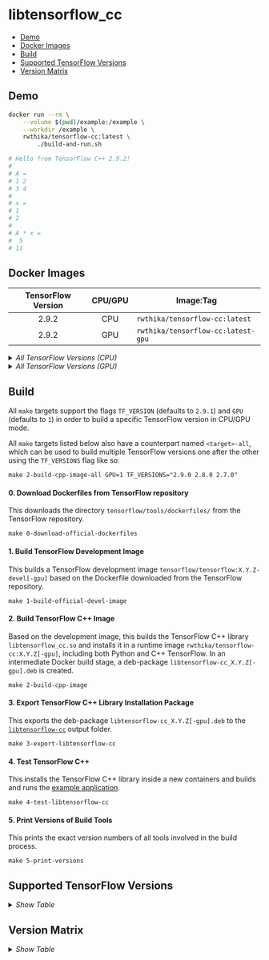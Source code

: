 # libtensorflow_cc

- [Demo](#demo)
- [Docker Images](#docker-images)
- [Build](#build)
- [Supported TensorFlow Versions](#supported-tensorflow-versions)
- [Version Matrix](#version-matrix)


## Demo

```bash
docker run --rm \
    --volume $(pwd)/example:/example \
    --workdir /example \
    rwthika/tensorflow-cc:latest \
        ./build-and-run.sh

# Hello from TensorFlow C++ 2.9.2!
#
# A = 
# 1 2
# 3 4
#
# x = 
# 1
# 2
#
# A * x = 
#  5
# 11
```

## Docker Images

| TensorFlow Version | CPU/GPU | Image:Tag |
| :---: | :---: | --- |
| 2.9.2 | CPU | `rwthika/tensorflow-cc:latest` |
| 2.9.2 | GPU | `rwthika/tensorflow-cc:latest-gpu` |

<details>
<summary><i>All TensorFlow Versions (CPU)</i></summary>

| TensorFlow Version | Image:Tag |
| :---: | --- |
| latest | `rwthika/tensorflow-cc:latest` |
| 2.9.2 | `rwthika/tensorflow-cc:2.9.2` |
| 2.9.1 | `rwthika/tensorflow-cc:2.9.1` |
| 2.9.0 | `rwthika/tensorflow-cc:2.9.0` |
| 2.8.3 | `rwthika/tensorflow-cc:2.8.3` |
| 2.8.2 | `rwthika/tensorflow-cc:2.8.2` |
| 2.8.1 | `rwthika/tensorflow-cc:2.8.1` |
| 2.8.0 | `rwthika/tensorflow-cc:2.8.0` |
| 2.7.4 | `rwthika/tensorflow-cc:2.7.4` |
| 2.7.3 | `rwthika/tensorflow-cc:2.7.3` |
| 2.7.2 | `rwthika/tensorflow-cc:2.7.2` |
| 2.7.1 | `rwthika/tensorflow-cc:2.7.1` |
| 2.7.0 | `rwthika/tensorflow-cc:2.7.0` |
| 2.6.1 | `rwthika/tensorflow-cc:2.6.1` |
| 2.6.0 | `rwthika/tensorflow-cc:2.6.0` |
| 2.5.1 | `rwthika/tensorflow-cc:2.5.1` |
| 2.5.0 | `rwthika/tensorflow-cc:2.5.0` |
| 2.4.3 | `rwthika/tensorflow-cc:2.4.3` |
| 2.4.2 | `rwthika/tensorflow-cc:2.4.2` |
| 2.4.1 | `rwthika/tensorflow-cc:2.4.1` |
| 2.4.0 | `rwthika/tensorflow-cc:2.4.0` |
| 2.3.4 | `rwthika/tensorflow-cc:2.3.4` |
| 2.3.3 | `rwthika/tensorflow-cc:2.3.3` |
| 2.3.2 | `rwthika/tensorflow-cc:2.3.2` |
| 2.3.1 | `rwthika/tensorflow-cc:2.3.1` |
| 2.3.0 | `rwthika/tensorflow-cc:2.3.0` |
| 2.0.4 | `rwthika/tensorflow-cc:2.0.4` |
| 2.0.3 | `rwthika/tensorflow-cc:2.0.3` |
| 2.0.1 | `rwthika/tensorflow-cc:2.0.1` |
| 2.0.0 | `rwthika/tensorflow-cc:2.0.0` |

</details>

<details>
<summary><i>All TensorFlow Versions (GPU)</i></summary>

| TensorFlow Version | Image:Tag |
| :---: | --- |
| latest | `rwthika/tensorflow-cc:latest-gpu` |
| 2.9.2 | `rwthika/tensorflow-cc:2.9.2-gpu` |
| 2.9.1 | `rwthika/tensorflow-cc:2.9.1-gpu` |
| 2.9.0 | `rwthika/tensorflow-cc:2.9.0-gpu` |
| 2.8.3 | `rwthika/tensorflow-cc:2.8.3-gpu` |
| 2.8.2 | `rwthika/tensorflow-cc:2.8.2-gpu` |
| 2.8.1 | `rwthika/tensorflow-cc:2.8.1-gpu` |
| 2.8.0 | `rwthika/tensorflow-cc:2.8.0-gpu` |
| 2.7.4 | `rwthika/tensorflow-cc:2.7.4-gpu` |
| 2.7.3 | `rwthika/tensorflow-cc:2.7.3-gpu` |
| 2.7.2 | `rwthika/tensorflow-cc:2.7.2-gpu` |
| 2.7.1 | `rwthika/tensorflow-cc:2.7.1-gpu` |
| 2.7.0 | `rwthika/tensorflow-cc:2.7.0-gpu` |

</details>


## Build

All `make` targets support the flags `TF_VERSION` (defaults to `2.9.1`) and `GPU` (defaults to `1`) in order to build a specific TensorFlow version in CPU/GPU mode.

All `make` targets listed below also have a counterpart named `<target>-all`, which can be used to build multiple TensorFlow versions one after the other using the `TF_VERSIONS` flag like so:

```shell
make 2-build-cpp-image-all GPU=1 TF_VERSIONS="2.9.0 2.8.0 2.7.0"
```

#### 0. Download Dockerfiles from TensorFlow repository

This downloads the directory `tensorflow/tools/dockerfiles/` from the TensorFlow repository.

```shell
make 0-download-official-dockerfiles
```

#### 1. Build TensorFlow Development Image

This builds a TensorFlow development image `tensorflow/tensorflow:X.Y.Z-devel[-gpu]` based on the Dockerfile downloaded from the TensorFlow repository.

```shell
make 1-build-official-devel-image
```

#### 2. Build TensorFlow C++ Image

Based on the development image, this builds the TensorFlow C++ library `libtensorflow_cc.so` and installs it in a runtime image `rwthika/tensorflow-cc:X.Y.Z[-gpu]`, including both Python and C++ TensorFlow. In an intermediate Docker build stage, a deb-package `libtensorflow-cc_X.Y.Z[-gpu].deb` is created.

```shell
make 2-build-cpp-image
```

#### 3. Export TensorFlow C++ Library Installation Package

This exports the deb-package `libtensorflow-cc_X.Y.Z[-gpu].deb` to the [`libtensorflow-cc`](libtensorflow-cc/) output folder.

```shell
make 3-export-libtensorflow-cc
```

#### 4. Test TensorFlow C++

This installs the TensorFlow C++ library inside a new containers and builds and runs the [example application](example/).

```shell
make 4-test-libtensorflow-cc
```

#### 5. Print Versions of Build Tools

This prints the exact version numbers of all tools involved in the build process.

```shell
make 5-print-versions
```

## Supported TensorFlow Versions

<details>
<summary><i>Show Table</i></summary>

| Version | Step 1 (CPU) | Step 2 (CPU) | Step 4 (CPU) | Step 1 (GPU) | Step 2 (GPU) | Step 4 (GPU) | Notes |
| :---: | :---: | :---: | :---: | :---: | :---: | :---: | --- |
| 2.9.2 | :white_check_mark: | :white_check_mark: | :white_check_mark: | :white_check_mark: | :white_check_mark: | :white_check_mark: |  |
| 2.9.1 | :white_check_mark: | :white_check_mark: | :white_check_mark: | :white_check_mark: | :white_check_mark: | :white_check_mark: |  |
| 2.9.0 | :white_check_mark: | :white_check_mark: | :white_check_mark: | :white_check_mark: | :white_check_mark: | :white_check_mark: |  |
| 2.8.3 | :white_check_mark: | :white_check_mark: | :white_check_mark: | :white_check_mark: | :white_check_mark: | :white_check_mark: |  |
| 2.8.2 | :white_check_mark: | :white_check_mark: | :white_check_mark: | :white_check_mark: | :white_check_mark: | :white_check_mark: |  |
| 2.8.1 | :white_check_mark: | :white_check_mark: | :white_check_mark: | :white_check_mark: | :white_check_mark: | :white_check_mark: |  |
| 2.8.0 | :white_check_mark: | :white_check_mark: | :white_check_mark: | :white_check_mark: | :white_check_mark: | :white_check_mark: |  |
| 2.7.4 | :white_check_mark: | :white_check_mark: | :white_check_mark: | :white_check_mark: | :white_check_mark: | :white_check_mark: |  |
| 2.7.3 | :white_check_mark: | :white_check_mark: | :white_check_mark: | :white_check_mark: | :white_check_mark: | :white_check_mark: |  |
| 2.7.2 | :white_check_mark: | :white_check_mark: | :white_check_mark: | :white_check_mark: | :white_check_mark: | :white_check_mark: |  |
| 2.7.1 | :white_check_mark: | :white_check_mark: | :white_check_mark: | :white_check_mark: | :white_check_mark: | :white_check_mark: |  |
| 2.7.0 | :white_check_mark: | :white_check_mark: | :white_check_mark: | :white_check_mark: | :white_check_mark: | :white_check_mark: |  |
| 2.6.5 | :white_check_mark: | :x: | - | :x: | - | - | missing image `tensorflow/tensorflow:2.6.5`; unable to locate `libcudnn7=8.1.0.77-1+cuda11.2` |
| 2.6.4 | :white_check_mark: | :x: | - | :x: | - | - | missing image `tensorflow/tensorflow:2.6.4`; unable to locate `libcudnn7=8.1.0.77-1+cuda11.2` |
| 2.6.3 | :white_check_mark: | :x: | - | :x: | - | - | missing image `tensorflow/tensorflow:2.6.3`; unable to locate `libcudnn7=8.1.0.77-1+cuda11.2` |
| 2.6.2 | :white_check_mark: | :x: | - | :x: | - | - | missing image `tensorflow/tensorflow:2.6.2`; unable to locate `libcudnn7=8.1.0.77-1+cuda11.2` |
| 2.6.1 | :white_check_mark: | :white_check_mark: | :white_check_mark: | :x: | - | - | unable to locate `libcudnn7=8.1.0.77-1+cuda11.2` |
| 2.6.0 | :white_check_mark: | :white_check_mark: | :white_check_mark: | :x: | - | - | unable to locate `libcudnn7=8.1.0.77-1+cuda11.2` |
| 2.5.3 | :white_check_mark: | :x: | - | :x: | - | - | missing image `tensorflow/tensorflow:2.5.3`; unable to locate `libcudnn7=8.1.0.77-1+cuda11.2` |
| 2.5.2 | :white_check_mark: | :x: | - | :x: | - | - | missing image `tensorflow/tensorflow:2.5.2`; unable to locate `libcudnn7=8.1.0.77-1+cuda11.2` |
| 2.5.1 | :white_check_mark: | :white_check_mark: | :white_check_mark: | :x: | - | - | unable to locate `libcudnn7=8.1.0.77-1+cuda11.2` |
| 2.5.0 | :white_check_mark: | :white_check_mark: | :white_check_mark: | :x: | - | - | unable to locate `libcudnn7=8.1.0.77-1+cuda11.2` |
| 2.4.4 | :white_check_mark: | :x: | - | :x: | - | - | missing image `tensorflow/tensorflow:2.4.4`; unable to locate `libcudnn7=8.0.4.30-1+cuda11.0` |
| 2.4.3 | :white_check_mark: | :white_check_mark: | :white_check_mark: | :x: | - | - | unable to locate `libcudnn7=8.0.4.30-1+cuda11.0` |
| 2.4.2 | :white_check_mark: | :white_check_mark: | :white_check_mark: | :x: | - | - | unable to locate `libcudnn7=8.0.4.30-1+cuda11.0` |
| 2.4.1 | :white_check_mark: | :white_check_mark: | :white_check_mark: | :x: | - | - | unable to locate `libcudnn7=8.0.4.30-1+cuda11.0` |
| 2.4.0 | :white_check_mark: | :white_check_mark: | :white_check_mark: | :x: | - | - | unable to locate `libcudnn7=8.0.4.30-1+cuda11.0` |
| 2.3.4 | :white_check_mark: | :white_check_mark: | :white_check_mark: | :x: | - | - | unable to locate `libcudnn7=7.6.4.38-1+cuda10.1` |
| 2.3.3 | :white_check_mark: | :white_check_mark: | :white_check_mark: | :x: | - | - | unable to locate `libcudnn7=7.6.4.38-1+cuda10.1` |
| 2.3.2 | :white_check_mark: | :white_check_mark: | :white_check_mark: | :x: | - | - | unable to locate `libcudnn7=7.6.4.38-1+cuda10.1` |
| 2.3.1 | :white_check_mark: | :white_check_mark: | :white_check_mark: | :x: | - | - | unable to locate `libcudnn7=7.6.4.38-1+cuda10.1` |
| 2.3.0 | :white_check_mark: | :white_check_mark: | :white_check_mark: | :x: | - | - | unable to locate `libcudnn7=7.6.4.38-1+cuda10.1` |
| 2.2.3 | :white_check_mark: | :x: | - | :x: | - | - | no module named `numpy`; unable to locate `libcudnn7=7.6.4.38-1+cuda10.1` |
| 2.2.2 | :white_check_mark: | :x: | - | :x: | - | - | no module named `numpy`; unable to locate `libcudnn7=7.6.4.38-1+cuda10.1` |
| 2.2.1 | :white_check_mark: | :x: | - | :x: | - | - | no module named `numpy`; unable to locate `libcudnn7=7.6.4.38-1+cuda10.1` |
| 2.2.0 | :white_check_mark: | :x: | - | :x: | - | - | no module named `numpy`; unable to locate `libcudnn7=7.6.4.38-1+cuda10.1` |
| 2.1.4 | :white_check_mark: | :x: | - | :x: | - | - | no module named `numpy`; unable to locate `libcudnn7=7.6.2.24-1+cuda10.0` |
| 2.1.3 | :white_check_mark: | :x: | - | :x: | - | - | no module named `numpy`; unable to locate `libcudnn7=7.6.2.24-1+cuda10.0` |
| 2.1.2 | :white_check_mark: | :x: | - | :x: | - | - | no module named `numpy`; unable to locate `libcudnn7=7.6.2.24-1+cuda10.0` |
| 2.1.1 | :white_check_mark: | :x: | - | :x: | - | - | no module named `numpy`; unable to locate `libcudnn7=7.6.2.24-1+cuda10.0` |
| 2.1.0 | :white_check_mark: | :x: | - | :x: | - | - | no module named `numpy`; unable to locate `libcudnn7=7.6.2.24-1+cuda10.0` |
| 2.0.4 | :white_check_mark: | :white_check_mark: | :white_check_mark: | :x: | - | - | unable to locate `libcudnn7=7.6.2.24-1+cuda10.0` |
| 2.0.3 | :white_check_mark: | :white_check_mark: | :white_check_mark: | :x: | - | - | unable to locate `libcudnn7=7.6.2.24-1+cuda10.0` |
| 2.0.2 | :white_check_mark: | :x: | - | :x: | - | - | missing image `tensorflow/tensorflow:2.0.2`; unable to locate `libcudnn7=7.6.2.24-1+cuda10.0` |
| 2.0.1 | :white_check_mark: | :white_check_mark: | :white_check_mark: | :x: | - | - | unable to locate `libcudnn7=7.6.2.24-1+cuda10.0` |
| 2.0.0 | :white_check_mark: | :white_check_mark: | :white_check_mark: | :x: | - | - | unable to locate `libcudnn7=7.6.2.24-1+cuda10.0` |

</details>


## Version Matrix

<details>
<summary><i>Show Table</i></summary>

| TensorFlow | Architecture | Ubuntu | GCC | Bazel | Python | protobuf | CUDA | cuDNN | TensorRT |
| --- | --- | --- | --- | --- | --- | --- | --- | --- | --- |
| 2.9.2 | x86_64 | 20.04 | 9.4.0 | 5.3.1 | 3.8.10 | 3.9.2 | 11.2.152 | 8.1.0 | 7.2.2 |
| 2.9.1 | x86_64 | 20.04 | 9.4.0 | 5.3.0 | 3.8.10 | 3.9.2 | 11.2.152 | 8.1.0 | 7.2.2 |
| 2.9.0 | x86_64 | 20.04 | 9.4.0 | 5.3.0 | 3.8.10 | 3.9.2 | 11.2.152 | 8.1.0 | 7.2.2 |
| 2.8.3 | x86_64 | 20.04 | 9.4.0 | 4.2.1 | 3.8.10 | 3.9.2 | 11.2.152 | 8.1.0 | 7.2.2 |
| 2.8.2 | x86_64 | 20.04 | 9.4.0 | 4.2.1 | 3.8.10 | 3.9.2 | 11.2.152 | 8.1.0 | 7.2.2 |
| 2.8.1 | x86_64 | 20.04 | 9.4.0 | 4.2.1 | 3.8.10 | 3.9.2 | 11.2.152 | 8.1.0 | 7.2.2 |
| 2.8.0 | x86_64 | 20.04 | 9.4.0 | 4.2.1 | 3.8.10 | 3.9.2 | 11.2.152 | 8.1.0 | 7.2.2 |
| 2.7.4 | x86_64 | 20.04 | 9.4.0 | 3.7.2 | 3.8.10 | 3.9.2 | 11.2.152 | 8.1.0 | 8.0.0 |
| 2.7.3 | x86_64 | 20.04 | 9.4.0 | 3.7.2 | 3.8.10 | 3.9.2 | 11.2.152 | 8.1.0 | 8.0.0 |
| 2.7.2 | x86_64 | 20.04 | 9.4.0 | 3.7.2 | 3.8.10 | 3.9.2 | 11.2.152 | 8.1.0 | 8.0.0 |
| 2.7.1 | x86_64 | 20.04 | 9.4.0 | 3.7.2 | 3.8.10 | 3.9.2 | 11.2.152 | 8.1.0 | 8.0.0 |
| 2.7.0 | x86_64 | 20.04 | 9.4.0 | 3.7.2 | 3.8.10 | 3.9.2 | 11.2.152 | 8.1.0 | 8.0.0 |
| 2.6.5 | x86_64 | 18.04 | 7.5.0 | 3.7.2 | 3.6.9 | 3.9.2 | - | - | - |
| 2.6.4 | x86_64 | 18.04 | 7.5.0 | 3.7.2 | 3.6.9 | 3.9.2 | - | - | - |
| 2.6.3 | x86_64 | 18.04 | 7.5.0 | 3.7.2 | 3.6.9 | 3.9.2 | - | - | - |
| 2.6.2 | x86_64 | 18.04 | 7.5.0 | 3.7.2 | 3.6.9 | 3.9.2 | - | - | - |
| 2.6.1 | x86_64 | 18.04 | 7.5.0 | 3.7.2 | 3.6.9 | 3.9.2 | - | - | - |
| 2.6.0 | x86_64 | 18.04 | 7.5.0 | 3.7.2 | 3.6.9 | 3.9.2 | - | - | - |
| 2.5.3 | x86_64 | 18.04 | 7.5.0 | 3.7.2 | 3.6.9 | 3.9.2 | - | - | - |
| 2.5.2 | x86_64 | 18.04 | 7.5.0 | 3.7.2 | 3.6.9 | 3.9.2 | - | - | - |
| 2.5.1 | x86_64 | 18.04 | 7.5.0 | 3.7.2 | 3.6.9 | 3.9.2 | - | - | - |
| 2.5.0 | x86_64 | 18.04 | 7.5.0 | 3.7.2 | 3.6.9 | 3.9.2 | - | - | - |
| 2.4.4 | x86_64 | 18.04 | 7.5.0 | 3.1.0 | 3.6.9 | 3.9.2 | - | - | - |
| 2.4.3 | x86_64 | 18.04 | 7.5.0 | 3.1.0 | 3.6.9 | 3.9.2 | - | - | - |
| 2.4.2 | x86_64 | 18.04 | 7.5.0 | 3.1.0 | 3.6.9 | 3.9.2 | - | - | - |
| 2.4.1 | x86_64 | 18.04 | 7.5.0 | 3.1.0 | 3.6.9 | 3.9.2 | - | - | - |
| 2.4.0 | x86_64 | 18.04 | 7.5.0 | 3.1.0 | 3.6.9 | 3.9.2 | - | - | - |
| 2.3.4 | x86_64 | 18.04 | 7.5.0 | 3.1.0 | 3.6.9 | 3.9.2 | - | - | - |
| 2.3.3 | x86_64 | 18.04 | 7.5.0 | 3.1.0 | 3.6.9 | 3.9.2 | - | - | - |
| 2.3.2 | x86_64 | 18.04 | 7.5.0 | 3.1.0 | 3.6.9 | 3.9.2 | - | - | - |
| 2.3.1 | x86_64 | 18.04 | 7.5.0 | 3.1.0 | 3.6.9 | 3.9.2 | - | - | - |
| 2.3.0 | x86_64 | 18.04 | 7.5.0 | 3.1.0 | 3.6.9 | 3.9.2 | - | - | - |
| 2.2.3 | x86_64 | 18.04 | 7.5.0 | 2.0.0 | 2.7.17 | 3.8.0 | - | - | - |
| 2.2.2 | x86_64 | 18.04 | 7.5.0 | 2.0.0 | 2.7.17 | 3.8.0 | - | - | - |
| 2.2.1 | x86_64 | 18.04 | 7.5.0 | 2.0.0 | 2.7.17 | 3.8.0 | - | - | - |
| 2.2.0 | x86_64 | 18.04 | 7.5.0 | 2.0.0 | 2.7.17 | 3.8.0 | - | - | - |
| 2.1.4 | x86_64 | 18.04 | 7.5.0 | 0.29.1 | 2.7.17 | 3.8.0 | - | - | - |
| 2.1.3 | x86_64 | 18.04 | 7.5.0 | 0.29.1 | 2.7.17 | 3.8.0 | - | - | - |
| 2.1.2 | x86_64 | 18.04 | 7.5.0 | 0.29.1 | 2.7.17 | 3.8.0 | - | - | - |
| 2.1.1 | x86_64 | 18.04 | 7.5.0 | 0.29.1 | 2.7.17 | 3.8.0 | - | - | - |
| 2.1.0 | x86_64 | 18.04 | 7.5.0 | 0.29.1 | 2.7.17 | 3.8.0 | - | - | - |
| 2.0.4 | x86_64 | 18.04 | 7.5.0 | 0.26.1 | 2.7.17 | 3.8.0 | - | - | - |
| 2.0.3 | x86_64 | 18.04 | 7.5.0 | 0.26.1 | 2.7.17 | 3.8.0 | - | - | - |
| 2.0.2 | x86_64 | 18.04 | 7.5.0 | 0.26.1 | 2.7.17 | 3.8.0 | - | - | - |
| 2.0.1 | x86_64 | 18.04 | 7.5.0 | 0.26.1 | 2.7.17 | 3.8.0 | - | - | - |
| 2.0.0 | x86_64 | 18.04 | 7.5.0 | 0.26.1 | 2.7.17 | 3.8.0 | - | - | - |

</details>
